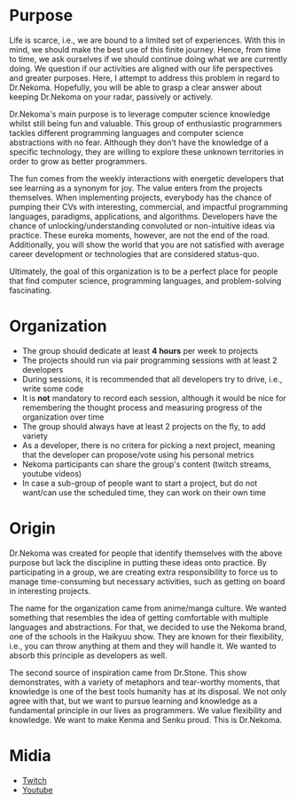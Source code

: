 # Purpose

Life is scarce, i.e., we are bound to a limited set of experiences. With this in mind, we should make the best use of this finite journey. Hence, from time to time, we ask ourselves if we should continue doing what we are currently doing. We question if our activities are aligned with our life perspectives and greater purposes. Here, I attempt to address this problem in regard to Dr.Nekoma. Hopefully, you will be able to grasp a clear answer about keeping Dr.Nekoma on your radar, passively or actively.

Dr.Nekoma's main purpose is to leverage computer science knowledge whilst still being fun and valuable. This group of enthusiastic programmers tackles different programming languages and computer science abstractions with no fear. Although they don't have the knowledge of a specific technology, they are willing to explore these unknown territories in order to grow as better programmers.

The fun comes from the weekly interactions with energetic developers that see learning as a synonym for joy. The value enters from the projects themselves. When implementing projects, everybody has the chance of pumping their CVs with interesting, commercial, and impactful programming languages, paradigms, applications, and algorithms. Developers have the chance of unlocking/understanding convoluted or non-intuitive ideas via practice. These eureka moments, however, are not the end of the road. Additionally, you will show the world that you are not satisfied with average career development or technologies that are considered status-quo.

Ultimately, the goal of this organization is to be a perfect place for people that find computer science, programming languages, and problem-solving fascinating.

# Organization

- The group should dedicate at least **4 hours** per week to projects
- The projects should run via pair programming sessions with at least 2 developers
- During sessions, it is recommended that all developers try to drive, i.e., write some code
- It is **not** mandatory to record each session, although it would be nice for remembering the thought process and measuring progress of the organization over time
- The group should always have at least 2 projects on the fly, to add variety
- As a developer, there is no critera for picking a next project, meaning that the developer can propose/vote using his personal metrics
- Nekoma participants can share the group's content (twitch streams, youtube videos)
- In case a sub-group of people want to start a project, but do not want/can use the scheduled time, they can work on their own time

# Origin

Dr.Nekoma was created for people that identify themselves with the above purpose but lack the discipline in putting these ideas onto practice. By participating in a group, we are creating extra responsibility to force us to manage time-consuming but necessary activities, such as getting on board in interesting projects.

The name for the organization came from anime/manga culture. We wanted something that resembles the idea of getting comfortable with multiple languages and abstractions. For that, we decided to use the Nekoma brand, one of the schools in the Haikyuu show. They are known for their flexibility, i.e., you can throw anything at them and they will handle it. We wanted to absorb this principle as developers as well.

The second source of inspiration came from Dr.Stone. This show demonstrates, with a variety of metaphors and tear-worthy moments, that knowledge is one of the best tools humanity has at its disposal. We not only agree with that, but we want to pursue learning and knowledge as a fundamental principle in our lives as programmers.
We value flexibility and knowledge. We want to make Kenma and Senku proud. This is Dr.Nekoma.

# Midia

- [Twitch](https://www.twitch.tv/drnekoma)
- [Youtube](https://www.youtube.com/channel/UCMyzdYsPiBU3xoqaOeahr6Q)

